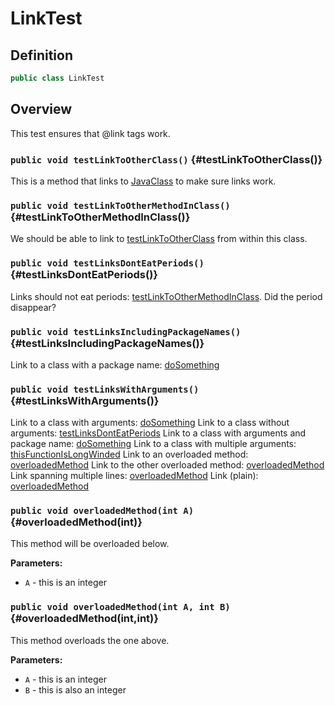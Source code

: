 # LinkTest

## Definition

```java
public class LinkTest
```

## Overview

This test ensures that @link tags work.

### `public void testLinkToOtherClass()` {#testLinkToOtherClass()}

This is a method that links to [JavaClass](JavaClass) to make sure links
work.

### `public void testLinkToOtherMethodInClass()` {#testLinkToOtherMethodInClass()}

We should be able to link to [testLinkToOtherClass](LinkTest#testLinkToOtherClass()) from within
this class.

### `public void testLinksDontEatPeriods()` {#testLinksDontEatPeriods()}

Links should not eat periods: [testLinkToOtherMethodInClass](LinkTest#testLinkToOtherMethodInClass()). Did
the period disappear?

### `public void testLinksIncludingPackageNames()` {#testLinksIncludingPackageNames()}

Link to a class with a package name: [doSomething](JavaClass#doSomething(long))

### `public void testLinksWithArguments()` {#testLinksWithArguments()}

Link to a class with arguments: [doSomething](JavaClass#doSomething(long))
Link to a class without arguments: [testLinksDontEatPeriods](LinkTest#testLinksDontEatPeriods())
Link to a class with arguments and package name: [doSomething](JavaClass#doSomething(long))
Link to a class with multiple arguments: [thisFunctionIsLongWinded](FunctionDefOverSeveralLines#thisFunctionIsLongWinded(int,int,int))
Link to an overloaded method: [overloadedMethod](LinkTest#overloadedMethod(int))
Link to the other overloaded method: [overloadedMethod](LinkTest#overloadedMethod(int,int))
Link spanning multiple lines: [overloadedMethod](LinkTest#overloadedMethod(int,int))
Link (plain): [overloadedMethod](LinkTest#overloadedMethod(int,int))

### `public void overloadedMethod(int A)` {#overloadedMethod(int)}

This method will be overloaded below.

**Parameters:**

* `A` - this is an integer

### `public void overloadedMethod(int A, int B)` {#overloadedMethod(int,int)}

This method overloads the one above.

**Parameters:**

* `A` - this is an integer
* `B` - this is also an integer

